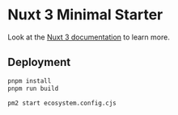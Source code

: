 # Nuxt 3 Minimal Starter

Look at the [Nuxt 3 documentation](https://nuxt.com/docs/getting-started/introduction) to learn more.

## Deployment
```bash
pnpm install
pnpm run build

pm2 start ecosystem.config.cjs

```